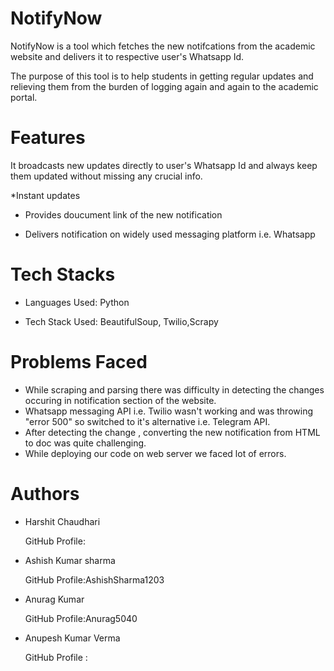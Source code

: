# NotifyNow
NotifyNow is a tool which fetches the new notifcations from the academic website and delivers it to respective user's Whatsapp Id.

The purpose of this tool is to help students in getting regular updates and relieving them from the burden of logging again and again to the academic portal.

# Features
It broadcasts new updates directly to user's Whatsapp Id and always keep them updated without missing any crucial info.

*Instant updates

* Provides doucument link of the new notification

* Delivers notification on widely used messaging platform i.e. Whatsapp

# Tech Stacks
* Languages Used: Python 

* Tech Stack Used: BeautifulSoup, Twilio,Scrapy

# Problems Faced

* While scraping and parsing there was difficulty  in detecting the changes occuring in notification section of the website.
* Whatsapp messaging API i.e. Twilio wasn't working and was throwing "error 500" so switched to it's alternative i.e. Telegram API.
* After detecting the change , converting the new notification from HTML to doc was quite challenging.
* While deploying our code on web server we faced lot of errors.

# Authors

* Harshit Chaudhari

   GitHub Profile:

* Ashish Kumar sharma

   GitHub Profile:AshishSharma1203

* Anurag Kumar

   GitHub Profile:Anurag5040

* Anupesh Kumar Verma 

   GitHub Profile :
